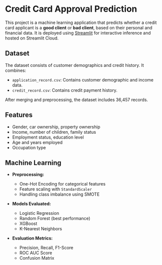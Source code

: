# Credit Card Approval Prediction

This project is a machine learning application that predicts whether a credit card applicant is a **good client** or **bad client**, based on their personal and financial data. It is deployed using [Streamlit](https://streamlit.io/) for interactive inference and hosted on Streamlit Cloud.

## Dataset

The dataset consists of customer demographics and credit history. It combines:

- `application_record.csv`: Contains customer demographic and income data.
- `credit_record.csv`: Contains credit payment history.

After merging and preprocessing, the dataset includes 36,457 records.

## Features

- Gender, car ownership, property ownership
- Income, number of children, family status
- Employment status, education level
- Age and years employed
- Occupation type

## Machine Learning

- **Preprocessing:**
  - One-Hot Encoding for categorical features
  - Feature scaling with `StandardScaler`
  - Handling class imbalance using SMOTE

- **Models Evaluated:**
  - Logistic Regression
  - Random Forest (best performance)
  - XGBoost
  - K-Nearest Neighbors

- **Evaluation Metrics:**
  - Precision, Recall, F1-Score
  - ROC AUC Score
  - Confusion Matrix


